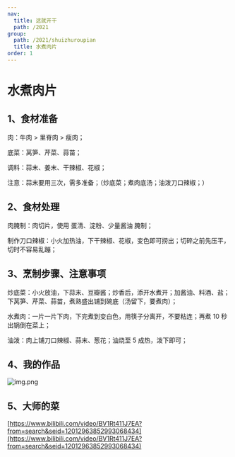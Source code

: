 ```yaml
---
nav:
  title: 这就开干
  path: /2021
group:
  path: /2021/shuizhuroupian
  title: 水煮肉片
order: 1
---
```


# 水煮肉片

## 1、食材准备

肉：牛肉 > 里脊肉 > 瘦肉；

底菜：莴笋、芹菜、蒜苗；

调料：蒜末、姜末、干辣椒、花椒；

注意：蒜末要用三次，需多准备；（炒底菜；煮肉底汤；油泼刀口辣椒；）

## 2、食材处理

肉腌制：肉切片，使用 蛋清、淀粉、少量酱油 腌制；

制作刀口辣椒：小火加热油，下干辣椒、花椒，变色即可捞出；切碎之前先压平，切时不容易乱蹦；

## 3、烹制步骤、注意事项

炒底菜：小火放油，下蒜末、豆瓣酱；炒香后，添开水煮开；加酱油、料酒、盐；下莴笋、芹菜、蒜苗，煮熟盛出铺到碗底（汤留下，要煮肉）；

水煮肉：一片一片下肉，下完煮到变白色，用筷子分离开，不要粘连；再煮 10 秒出锅倒在菜上；

油泼：肉上铺刀口辣椒、蒜末、葱花；油烧至 5 成热，泼下即可；

## 4、我的作品

![img.png](https://img.alicdn.com/imgextra/i1/O1CN019GlL6l1LYwIFRuSOo_!!6000000001312-2-tps-604-720.png)

## 5、大师的菜

[https://www.bilibili.com/video/BV1Rt411J7EA?from=search&seid=12012963852993068434](https://www.bilibili.com/video/BV1Rt411J7EA?from=search&seid=12012963852993068434)
